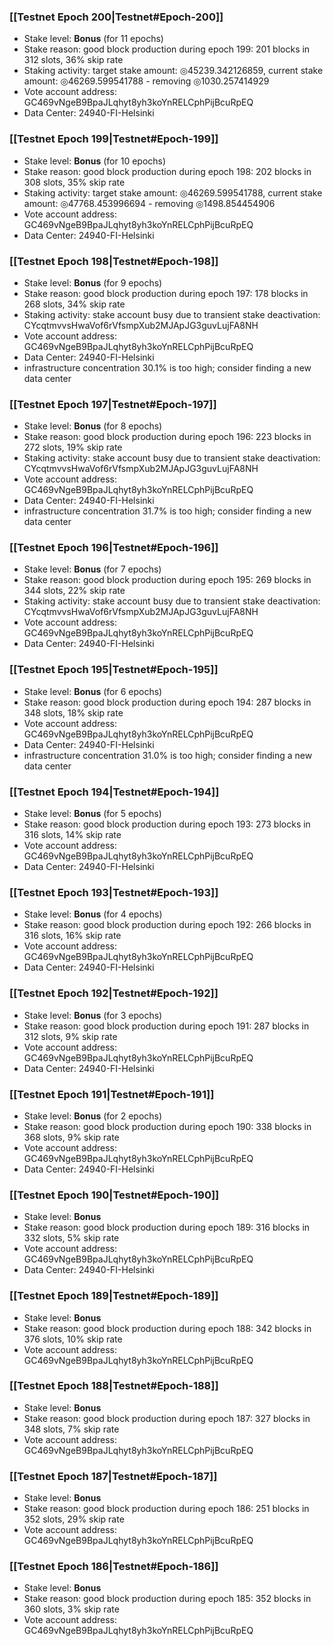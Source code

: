 ### [[Testnet Epoch 200|Testnet#Epoch-200]]
* Stake level: **Bonus** (for 11 epochs)
* Stake reason: good block production during epoch 199: 201 blocks in 312 slots, 36% skip rate
* Staking activity: target stake amount: ◎45239.342126859, current stake amount: ◎46269.599541788 - removing ◎1030.257414929
* Vote account address: GC469vNgeB9BpaJLqhyt8yh3koYnRELCphPijBcuRpEQ
* Data Center: 24940-FI-Helsinki
### [[Testnet Epoch 199|Testnet#Epoch-199]]
* Stake level: **Bonus** (for 10 epochs)
* Stake reason: good block production during epoch 198: 202 blocks in 308 slots, 35% skip rate
* Staking activity: target stake amount: ◎46269.599541788, current stake amount: ◎47768.453996694 - removing ◎1498.854454906
* Vote account address: GC469vNgeB9BpaJLqhyt8yh3koYnRELCphPijBcuRpEQ
* Data Center: 24940-FI-Helsinki
### [[Testnet Epoch 198|Testnet#Epoch-198]]
* Stake level: **Bonus** (for 9 epochs)
* Stake reason: good block production during epoch 197: 178 blocks in 268 slots, 34% skip rate
* Staking activity: stake account busy due to transient stake deactivation: CYcqtmvvsHwaVof6rVfsmpXub2MJApJG3guvLujFA8NH
* Vote account address: GC469vNgeB9BpaJLqhyt8yh3koYnRELCphPijBcuRpEQ
* Data Center: 24940-FI-Helsinki
* infrastructure concentration 30.1% is too high; consider finding a new data center
### [[Testnet Epoch 197|Testnet#Epoch-197]]
* Stake level: **Bonus** (for 8 epochs)
* Stake reason: good block production during epoch 196: 223 blocks in 272 slots, 19% skip rate
* Staking activity: stake account busy due to transient stake deactivation: CYcqtmvvsHwaVof6rVfsmpXub2MJApJG3guvLujFA8NH
* Vote account address: GC469vNgeB9BpaJLqhyt8yh3koYnRELCphPijBcuRpEQ
* Data Center: 24940-FI-Helsinki
* infrastructure concentration 31.7% is too high; consider finding a new data center
### [[Testnet Epoch 196|Testnet#Epoch-196]]
* Stake level: **Bonus** (for 7 epochs)
* Stake reason: good block production during epoch 195: 269 blocks in 344 slots, 22% skip rate
* Staking activity: stake account busy due to transient stake deactivation: CYcqtmvvsHwaVof6rVfsmpXub2MJApJG3guvLujFA8NH
* Vote account address: GC469vNgeB9BpaJLqhyt8yh3koYnRELCphPijBcuRpEQ
* Data Center: 24940-FI-Helsinki
### [[Testnet Epoch 195|Testnet#Epoch-195]]
* Stake level: **Bonus** (for 6 epochs)
* Stake reason: good block production during epoch 194: 287 blocks in 348 slots, 18% skip rate
* Vote account address: GC469vNgeB9BpaJLqhyt8yh3koYnRELCphPijBcuRpEQ
* Data Center: 24940-FI-Helsinki
* infrastructure concentration 31.0% is too high; consider finding a new data center
### [[Testnet Epoch 194|Testnet#Epoch-194]]
* Stake level: **Bonus** (for 5 epochs)
* Stake reason: good block production during epoch 193: 273 blocks in 316 slots, 14% skip rate
* Vote account address: GC469vNgeB9BpaJLqhyt8yh3koYnRELCphPijBcuRpEQ
* Data Center: 24940-FI-Helsinki
### [[Testnet Epoch 193|Testnet#Epoch-193]]
* Stake level: **Bonus** (for 4 epochs)
* Stake reason: good block production during epoch 192: 266 blocks in 316 slots, 16% skip rate
* Vote account address: GC469vNgeB9BpaJLqhyt8yh3koYnRELCphPijBcuRpEQ
* Data Center: 24940-FI-Helsinki
### [[Testnet Epoch 192|Testnet#Epoch-192]]
* Stake level: **Bonus** (for 3 epochs)
* Stake reason: good block production during epoch 191: 287 blocks in 312 slots, 9% skip rate
* Vote account address: GC469vNgeB9BpaJLqhyt8yh3koYnRELCphPijBcuRpEQ
* Data Center: 24940-FI-Helsinki
### [[Testnet Epoch 191|Testnet#Epoch-191]]
* Stake level: **Bonus** (for 2 epochs)
* Stake reason: good block production during epoch 190: 338 blocks in 368 slots, 9% skip rate
* Vote account address: GC469vNgeB9BpaJLqhyt8yh3koYnRELCphPijBcuRpEQ
* Data Center: 24940-FI-Helsinki
### [[Testnet Epoch 190|Testnet#Epoch-190]]
* Stake level: **Bonus**
* Stake reason: good block production during epoch 189: 316 blocks in 332 slots, 5% skip rate
* Vote account address: GC469vNgeB9BpaJLqhyt8yh3koYnRELCphPijBcuRpEQ
* Data Center: 24940-FI-Helsinki
### [[Testnet Epoch 189|Testnet#Epoch-189]]
* Stake level: **Bonus**
* Stake reason: good block production during epoch 188: 342 blocks in 376 slots, 10% skip rate
* Vote account address: GC469vNgeB9BpaJLqhyt8yh3koYnRELCphPijBcuRpEQ
### [[Testnet Epoch 188|Testnet#Epoch-188]]
* Stake level: **Bonus**
* Stake reason: good block production during epoch 187: 327 blocks in 348 slots, 7% skip rate
* Vote account address: GC469vNgeB9BpaJLqhyt8yh3koYnRELCphPijBcuRpEQ
### [[Testnet Epoch 187|Testnet#Epoch-187]]
* Stake level: **Bonus**
* Stake reason: good block production during epoch 186: 251 blocks in 352 slots, 29% skip rate
* Vote account address: GC469vNgeB9BpaJLqhyt8yh3koYnRELCphPijBcuRpEQ
### [[Testnet Epoch 186|Testnet#Epoch-186]]
* Stake level: **Bonus**
* Stake reason: good block production during epoch 185: 352 blocks in 360 slots, 3% skip rate
* Vote account address: GC469vNgeB9BpaJLqhyt8yh3koYnRELCphPijBcuRpEQ